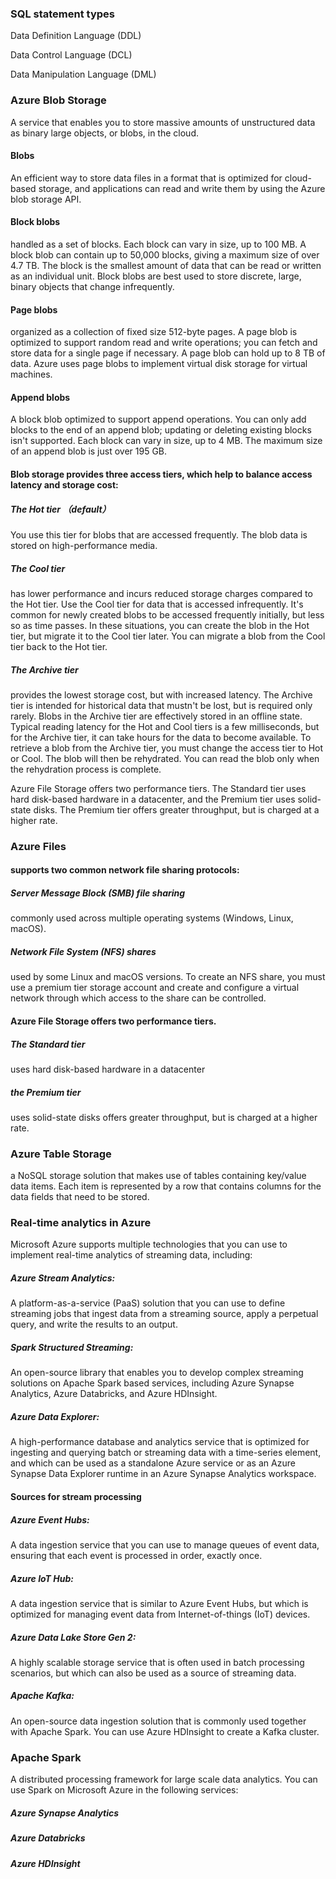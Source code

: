 ### SQL statement types

Data Definition Language (DDL)

Data Control Language (DCL)

Data Manipulation Language (DML)

### Azure Blob Storage 

A service that enables you to store massive amounts of unstructured data as binary large objects, or blobs, in the cloud. 

#### Blobs 

An efficient way to store data files in a format that is optimized for cloud-based storage, and applications can read and write them by using the Azure blob storage API.

#### Block blobs

handled as a set of blocks. Each block can vary in size, up to 100 MB. A block blob can contain up to 50,000 blocks, giving a maximum size of over 4.7 TB. The block is the smallest amount of data that can be read or written as an individual unit. Block blobs are best used to store discrete, large, binary objects that change infrequently.
#### Page blobs

organized as a collection of fixed size 512-byte pages. A page blob is optimized to support random read and write operations; you can fetch and store data for a single page if necessary. A page blob can hold up to 8 TB of data. Azure uses page blobs to implement virtual disk storage for virtual machines.

#### Append blobs

A block blob optimized to support append operations. You can only add blocks to the end of an append blob; updating or deleting existing blocks isn't supported. Each block can vary in size, up to 4 MB. The maximum size of an append blob is just over 195 GB.

#### Blob storage provides three access tiers, which help to balance access latency and storage cost:

##### The Hot tier （default）

You use this tier for blobs that are accessed frequently. The blob data is stored on high-performance media.

##### The Cool tier 

has lower performance and incurs reduced storage charges compared to the Hot tier. Use the Cool tier for data that is accessed infrequently. It's common for newly created blobs to be accessed frequently initially, but less so as time passes. In these situations, you can create the blob in the Hot tier, but migrate it to the Cool tier later. You can migrate a blob from the Cool tier back to the Hot tier.

##### The Archive tier

provides the lowest storage cost, but with increased latency. The Archive tier is intended for historical data that mustn't be lost, but is required only rarely. Blobs in the Archive tier are effectively stored in an offline state. Typical reading latency for the Hot and Cool tiers is a few milliseconds, but for the Archive tier, it can take hours for the data to become available. To retrieve a blob from the Archive tier, you must change the access tier to Hot or Cool. The blob will then be rehydrated. You can read the blob only when the rehydration process is complete.

Azure File Storage offers two performance tiers. The Standard tier uses hard disk-based hardware in a datacenter, and the Premium tier uses solid-state disks. The Premium tier offers greater throughput, but is charged at a higher rate.

### Azure Files 

#### supports two common network file sharing protocols:

##### Server Message Block (SMB) file sharing 

commonly used across multiple operating systems (Windows, Linux, macOS).

##### Network File System (NFS) shares 

used by some Linux and macOS versions. To create an NFS share, you must use a premium tier storage account and create and configure a virtual network through which access to the share can be controlled.

#### Azure File Storage offers two performance tiers. 

##### The Standard tier 

uses hard disk-based hardware in a datacenter

##### the Premium tier 

uses solid-state disks
offers greater throughput, but is charged at a higher rate.

### Azure Table Storage 

a NoSQL storage solution that makes use of tables containing key/value data items. 
Each item is represented by a row that contains columns for the data fields that need to be stored.



### Real-time analytics in Azure
Microsoft Azure supports multiple technologies that you can use to implement real-time analytics of streaming data, including:

##### Azure Stream Analytics: 
A platform-as-a-service (PaaS) solution that you can use to define streaming jobs that ingest data from a streaming source, apply a perpetual query, and write the results to an output.

##### Spark Structured Streaming: 
An open-source library that enables you to develop complex streaming solutions on Apache Spark based services, including Azure Synapse Analytics, Azure Databricks, and Azure HDInsight.

##### Azure Data Explorer:
A high-performance database and analytics service that is optimized for ingesting and querying batch or streaming data with a time-series element, and which can be used as a standalone Azure service or as an Azure Synapse Data Explorer runtime in an Azure Synapse Analytics workspace.


#### Sources for stream processing

##### Azure Event Hubs: 
A data ingestion service that you can use to manage queues of event data, ensuring that each event is processed in order, exactly once.

##### Azure IoT Hub: 
A data ingestion service that is similar to Azure Event Hubs, but which is optimized for managing event data from Internet-of-things (IoT) devices.

##### Azure Data Lake Store Gen 2: 
A highly scalable storage service that is often used in batch processing scenarios, but which can also be used as a source of streaming data.

##### Apache Kafka: 
An open-source data ingestion solution that is commonly used together with Apache Spark. You can use Azure HDInsight to create a Kafka cluster.

### Apache Spark
A distributed processing framework for large scale data analytics. You can use Spark on Microsoft Azure in the following services:
##### Azure Synapse Analytics
##### Azure Databricks
##### Azure HDInsight
